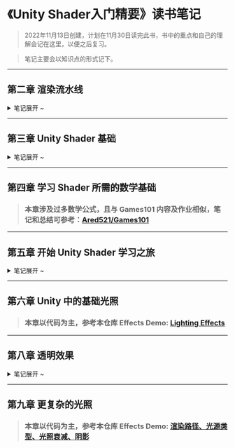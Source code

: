 # 《Unity Shader入门精要》读书笔记
> 2022年11月13日创建，计划在11月30日读完此书，书中的重点和自己的理解会记在这里，以便之后复习。

> 笔记主要会以知识点的形式记下。
---
## 第二章 渲染流水线
<details>
<summary>笔记展开 ~ </summary>
      
### 1.《Real-Time Rendering》以概念流水线的角度，把渲染流程分为了 3 个阶段：应用阶段、几何阶段、光栅化阶段
<div align=center>
<img src="https://user-images.githubusercontent.com/104584816/202356607-afaea005-3660-4506-9130-08d77bb63a3e.png" width="800" height="400">
</div>  

* 应用阶段：准备场景数据，如摄像机位置、视锥体、场景中有哪些模型、哪些光源等；粗粒度剔除；设置每个模型的渲染状态，如使用的材质，漫反射颜色、高光颜色、纹理、shader等。最终输出 **渲染图元**，传递给下一阶段 ———— 几何阶段。
* 几何阶段：几何阶段负责和每个渲染图元打交道，进行逐顶点、逐多边形的操作。几何阶段的一个重要任务就是把 **顶点坐标变换到屏幕空间中**，再交给光栅器进行处理。通过对输入的渲染图元进行多步处理后，这一阶段将会输出屏幕空间的二维顶点坐标、每个顶点对应的深度值、着色等相关信息，并传递给下一个阶段。
* 这一阶段将会使用上个阶段传递的数据来产生屏幕上的像素，并渲染出最终的图像。这一阶段也是在GPU上运行。光栅化的任务主要是决定每个渲染图元中的哪些像素应该被绘制在屏幕上。它需要对上一个阶段得到的逐顶点数据（例如纹理坐标、顶点颜色等）进行 **插值**，然后再进行逐像素处理。

### 2. CPU 与 GPU 之间的通信
* 数据加载：把数据加载到显存中，首先从硬盘加载到系统内存，然后网格和纹理等数据又被加载到显卡上的存储空间 ———— 显存。
* 设置渲染状态：定义了场景中的网格是怎么被渲染的，如使用哪个顶点着色器、片元着色器、光源属性、材质等。
* 调用Draw Call：准备好了上述的数据，接下俩又CPU向GPU发送渲染命令，这个命令就是Draw Call，这个命令仅仅会指向一个需要被渲染的图元列表，不会包含任何材质信息，因为信息已经在前两步准备好了。 **这些数据随后就会被传递给顶点着色器。**
<div align=center>
<img src="https://user-images.githubusercontent.com/104584816/202360615-c2deeb26-b98d-44f5-a41a-7981382202d5.png" width="600" height="400">
</div> 

### 3. GPU渲染流水线：与概念流水线不同，GPU流水线是硬件真正用于实现上述概念流水线的
<div align=center>
<img src="https://user-images.githubusercontent.com/104584816/202361827-8987260b-4511-4cf7-a127-131093440e69.png" width="800" height="400">
</div>

* 顶点着色器：顶点着色器本身无法创建或者销毁任何顶点，无法得到顶点之间的关系，由于这种相互独立性，GPU可以利用本身的特性并行化；顶点着色器主要需要完成的工作就是 **坐标变换** 和 **逐顶点光照。** 除此之外就是可以计算并输出后续阶段需要用到的数据。其中，必须要完成的就是坐标变换，即 **把顶点坐标从模型空间转换到齐次裁剪空间。** ``` o.pos = mul(UNITY_MATRIX_MVP, v.vertex); ```
* 透视除法和裁剪：顺序是 **先裁剪，再透视除法。** 先裁剪不在摄像机视野范围的，顶点着色器不同，这一步是不可编程的，即我们无法通过编程来控制裁剪的过程，而是硬件上的固定操作，但我们可以自定义一个裁剪操作来对这一步进行配置（这里怎么自定义没有说，暂时还不知道= =）。由硬件做透视除法后，最终得到归一化的设备坐标（Normalized Device Coordinates ，NDC）。顶点着色器可以有不同的输出方式。最常见的输出路径是经光栅化后交给片元着色器进行处理。而在现代的Shader Model中，它还可以把数据发送给曲面细分着色器或几何着色器。
* 屏幕映射：紧接着上面的 NDC 空间，就是将每个图元的 x, y 坐标转换到 **屏幕坐标系。** 需要注意的是，这一步操作不会对 z 坐标做任何处理。
* 光栅化阶段(三角形设置与三角形遍历)：现在只是知道了每条边上的端点的像素坐标，为了能够计算边界像素坐标信息，需要得到三角形边界的表示方式，一个计算三角网格表示数据的过程就叫做三角形设置； 三角形遍历就是检查每个像素是否被一个三角网格所覆盖，如果被覆盖就生成一个 **片元。片元的信息是对 3 个顶点信息插值得到的。** ， 这样一个找到哪些像素被三角网格覆盖的过程就叫做三角形遍历。此时的片元并不等于像素，而是包含了很多状态的集合，如屏幕坐标、深度信息、法线、纹理等，这些用于计算最终的像素颜色信息。
* 片元着色器：对光栅化插值得到的信息做最后复杂的计算，比较重要的一个技术就是纹理采样，其次还有复杂的逐片元的光照计算等等。虽然片元着色器可以完成很多重要效果，但它的局限在于，它仅可以影响单个片元。也就是说，当执行片元着色器时，它不可以将自己的任何结果直接发送给它的邻居们。有一个情况例外，
$\color{yellow}{就是片元着色器可以访问到导数信息(这个之前做描边接触过，到时候需要再看一下)。}$
* 逐片元操作：就是各种测试，如下图：
<div align=center>
<img src="https://user-images.githubusercontent.com/104584816/202367474-d4464f28-6308-4c9c-8274-d216b3652f86.png" width="600" height="200">
</div>

### 4. Early —— Z 技术
* 在 Unity 给出的渲染流水线中，我们也可以发现它给出的深度测试是在片元着色器之前。这种将深度测试提前的技术通常被称为 **Early —— Z 技术。** 还有类似透明度提前的操作，本身应该在片元着色器之后，有时候也会考虑提前，这是因为当提前判断是否通过测试就可以避免这些片元再在片元着色器中做不必要的计算，能够节省计算上的性能消耗。**当然，这些也不是万能的，有时候在片元着色器中会造成一些冲突。**

### 5. 双重缓冲
* 当模型的图元经过了上面层层计算和测试后，就会显示到我们的屏幕上。我们的屏幕显示的就是颜色缓冲区中的颜色值。但是，为了避免我们看到那些正在进行光栅化的图元，GPU会使用 **双重缓冲（Double Buffering）** 的策略。这意味着，对场景的渲染是在幕后发生的，即在**后置缓冲（Back Buffer）** 中。一旦场景已经被渲染到了后置缓冲中，GPU就会交换后置缓冲区和**前置缓冲（Front Buffer）** 中的内容，而前置缓冲区是之前显示在屏幕上的图像。由此，保证了我们看到的图像总是连续的。

### 6. 减少 Draw Call
* 批处理思想（直接上图）
<div align=center>
<img src="https://user-images.githubusercontent.com/104584816/202369104-e69fe905-4884-4394-802a-981e4e991b22.png" width="800" height="1000">
</div>
<div align=center>
<img src="https://user-images.githubusercontent.com/104584816/202369212-dceba0d9-32c3-49ab-97c8-092c72dbc19a.png" width="800" height="400">
</div>
</details>

---
## 第三章 Unity Shader 基础
<details>
<summary>笔记展开 ~ </summary>
      
### 1. ShaderLab
* 在 Unity 中，所有的 Unity Shader 都是使用 ShaderLab 来编写的。ShaderLab 是 Unity 提供的编写 Unity Shader 的一种说明性语言，它不是真正意义上的 shader 文件，它里面可以定义一些材质所需要的所有东西，而**不仅仅是着色器代码。** Unity 在背后会根据使用的平台来把下面代码这些结构编译成真正的代码和 shader 文件，开发者只需要和 Unity Shader 打交道即可。
``` 
Shader "ShaderName" {
      Properties {
          //属性
      }
      SubShader {
          //显卡 A 使用的子着色器
          [Tags]
          [RenderSetup]
          
          Pass {
              [Name]
              [Tags]
              [RenderSetup]
              // Other code
          }
          // Other Passes
      }
      SubShader {
          //显卡 B 使用的子着色器
      }
      /*当Unity需要加载这个 Unity Shader 时，Unity会扫描所有的 SubShader 语义块，然后选择第一个能够在目标平台上运行的 SubShader。
      如果 SubShader 都不支持的话，Unity 就会使用 Fallback 语义指定的 Unity Shader。*/
      Fallback "VertexLit" 
}
```
* Properties 语义块的作用仅仅是为了让这些属性可以出现在材质面板中，我们可以通过脚本向Shader中传递属性。
* SubShader 中定义了一系列Pass 以及可选的状态（[RenderSetup]）和标签 （[Tags]）设置。每个Pass 定义了一次完整的渲染流程，但如果Pass 的数目过多，往往会造成渲染性能的下降。因此，我们应尽量使用最小数目的Pass 。状态和标签同样可以在Pass声明。不同的是，SubShader 中的一些标签设置是特定的。也就是说，这些标签设置和Pass 中使用的标签是不一样的。而对于状态设置来说，其使用的语法是相同的。但是，如果我们在SubShader 进行了这些设置，那么将会用于所有的Pass。
* 渲染状态可在不同的 Pass 中单独设置。
<div align=center>
<img src="https://user-images.githubusercontent.com/104584816/202373000-298785b5-3334-48a2-a206-128446235458.png" width="600" height="400">
</div>

* SubShader 的标签(Tags)是一个键值对(Key/Value Pair)，它的键和值都是字符串类型。这些键值对是SubShader 和渲染引擎之间的沟通桥梁。它们用来告诉 Unity 的渲染引擎：我希望怎样以及何时渲染这个对象。代码：
```Tags { "TagName1" = "Value1" "TagName2" = "Value2" } ```
<div align=center>
<img src="https://user-images.githubusercontent.com/104584816/202376075-1a554343-0ec1-44bb-badf-5ae887104428.png" width="600" height="800">
</div>
<div align=center>
<img src="https://user-images.githubusercontent.com/104584816/202376205-facdba44-de77-4db2-b429-5087aa31f12e.png" width="600" height="350">
</div>

### 2. UsePass 和 GrabPass
* UsePass: 如我们之前提到的一样，可以使用该命令来复用其他 Unity Shader 中的 Pass。需要注意的是，在被引用的 shader 中需要在 Pass 中声明 Name。如上述代码块: `Name "MyPassName"`
* GrabPass: 该 Pass 负责抓取屏幕并将结果存储在一张纹理中，以用于后续的Pass 处理。
* `在其他 shader 中使用 UsePass 语句： UsePass "MyShader/MyPassName"`
* 事实上，Fallback 还会影响阴影的投射。在渲染阴影纹理时，Unity会在每个Unity Shader中寻找一个阴影投射的Pass。通常情况下，我们不需要自己专门实现一个Pass，这是因为Fallback 使用的内置
Shader中包含了这样一个通用的Pass。因此，为每个Unity Shader正确设置Fallback 是非常重要的。更多关于Unity中阴影的实现，可以参见 Unity Shader 入门精要 9.4节。

### 3. Surface Shader(表面着色器)
* 表面着色器其实就是 Unity 对顶点/片元着色器的更高一层的抽象，它存在的价值就是为我们处理了很多光照细节，方便我们使用。Unity 在背后仍然会把表面着色器转换成对应的顶点/片元着色器。
* CGPROGRAM 和ENDCG 之间的代码是使用Cg/HLSL编写的，也就是说，我们需要把Cg/HLSL语言嵌套在ShaderLab语言中。值得注意的是，这里的Cg/HLSL是Unity经封装后提供的，它的语法和标准的Cg/HLSL语法几乎一样，但还是有细微的不同，例如有些原生的函数和用法Unity并没有提供支持。

### 4. (fix function)固定函数着色器
<div align=center>
<img src="https://user-images.githubusercontent.com/104584816/202380965-4e4d85fa-b0ec-4b62-93d9-a86d18bb1057.png" width="800" height="500">
</div>

### 5. Unity Shader 的选择
* 低端机器，旧机器用 fix function 固定函数着色器。
* 如果涉及到复杂的光源光照，用表面着色器，需要注意的是在移动平台的性能。
* 光照数目少，用顶点/片元着色器，也就是在 Unity 中创建 Unlit Shader。
* 自定义的渲染效果，用顶点/片元着色器。

### 6. 其他
* 尽管 Unity Shader 翻译过来就是 Unity 着色器。在Unity里，Unity Shader 实际上指的就是一个 ShaderLab 文件——硬盘上以 .shader 作为文件后缀的一种文件。
* Unity Shader 除了上述这些优点外，也有一些缺点。由于 Unity Shader 的高度封装性，我们可以编写的Shader类型和语法都被限制了。对于一些类型的 Shader，例如曲面细分着色器（Tessellation Shader）、几何着色器（Geometry Shader）等，Unity 的支持就相对差一些。
* Cg/HLSL 代码是嵌套在 CGPROGRAM 和 ENDCG 之间的，正如我们之前看到的示例代码一样。由于 Cg 和 DX9 风格的 HLSL 从写法上来说几乎是同一种语言，因此在 Unity 里 Cg 和 HLSL 是等价的。
* Unity 编辑器会把这些 Cg 片段编译成低级语言，如汇编语言等。通常，Unity 会自动把这些 Cg 片段编译到所有相关平台（这里的平台是指不同的渲染平台，例如 Direct3D 9、Direct3D 11、OpenGL、OpenGL ES等）上。这些编译过程比较复杂，Unity 会使用不同的编译器来把 Cg 转换成对应平台的代码。这样就不会在切换平台时再重新编译，而且如果代码在某些平台上发生错误就可以立刻得到错误信息。
* 当发布游戏的时候，游戏数据文件中只包含目标平台需要的编译代码，而那些在目标平台上不需要的代码部分就会被移除。例如，当发布到 Mac OS X 平台上时，DirectX 对应的代码部分就会被移除。
</details>
      
---
## 第四章 学习 Shader 所需的数学基础
> ### 本章涉及过多数学公式，且与 Games101 内容及作业相似，笔记和总结可参考：[Ared521/Games101](https://github.com/Ared521/Games101)

---
## 第五章 开始 Unity Shader 学习之旅
<details>
<summary>笔记展开 ~ </summary>
      
### 1. 语义
* Shader 中，如 `POSITION` 将会告诉 Unity，把模型的顶点坐标赋给 `:` 左边的变量。`SV_POSITION` 则是将顶点着色器输出的裁剪空间下的顶点坐标赋给 `:` 左边的变量。如果没有这些语义来限定输入输出参数的话，渲染器就完全不知道用户的输入输出是什么。对于 fragment shader 来说，`SV_Target` 也是HLSL中的一个系统语义，它等同于告诉渲染器，把片元着色器的输出颜色存储到一个渲染目标`render target` 中，这里将输出到默认的帧缓存中。
* `struct a2v` 中的 `float4 texcoord : TEXCOORD0`，`TEXCOORD0` 表示模型的纹理坐标，后面的数字是几，就是第几个。`#pragma target X.0` 的不同，支持的个数也不同。
* `.cginc`是内置的包含文件，很重要，尤其是`#include UnityCG.cginc`。在 `UnityShaderVariables.cginc`、`Lighting.cginc`、`AutoLight.cginc`等文件中也有 Unity 为我们提供的用于访问时间、光照、雾效和环境光等目的变量。
<div align=center>
<img src="https://user-images.githubusercontent.com/104584816/202467639-4b4dfac4-d6c7-421b-b577-1d5d7a1bd052.png" width="800" height="2000">
</div>

* 语义实际上就是一个赋给 Shader 输入和输出的字符串，这个字符串表达了这个参数的含义。通俗地讲，这些语义可以让 Shader 知道从哪里读取数据，并把数据输出到哪里，它们在 Cg/HLSL 的 Shader 流水线中是不可或缺的。需要注意的是，Unity 并没有支持所有的语义。
* 为了让我们的 Shader 有更好的跨平台性，对于这些有特殊含义的变量我们最好使用以 SV 开头的语义进行修饰，如 `SV_POSITION`、`SV_Target`
* ，一个语义可以使用的寄存器只能处理4个浮点值`float4`。因此，如果我们想要定义矩阵类型，如`float3×4`、`float4×4`等变量就需要使用更多的空间。一种方法是，把这些变量拆分成多个变量，例如对于`float4×4`的矩阵类型，我们可以拆分成4个`float4`类型的变量，每个变量存储了矩阵中的一行数据。之后关于 切线空间 `TBN` 矩阵会用到。

### 2. 渲染信息
* Frame Debugger 是使用 **停止渲染** 的方法来查看渲染事件的结果，并不是帧拾取(frame capture)功能。想要获得更多的信息，需要使用别的外部工具，如：**RenderDoc(重要！待开坑= =)。**

### 3. 渲染平台的差异
* Unity 默认是使用 DX11 渲染 API，不同的渲染平台会有差异，如 DX11 和 OpenGL 的渲染纹理坐标差异。
* 当我们要使用渲染到纹理技术，把屏幕图像渲染到一张渲染纹理中时，如果不采取任何措施的话，就会出现纹理翻转的情况。幸运的是，Unity 在背后为我们处理了这种翻转问题 —— 当在DirectX平台上使用渲染到纹理技术时，Unity 会为我们翻转屏幕图像纹理，以便在不同平台上达到一致性。
<div align=center>
<img src="https://user-images.githubusercontent.com/104584816/202459069-8e551cdf-9654-479f-8e41-51589ecd697e.png" width="800" height="1200">
</div>

* DirectX 9 / 11也不支持在顶点着色器中使用 tex2D 函数。tex2D 是一个对纹理进行采样的函数，我们在后面的章节中将会具体讲到。之所以DirectX 9 / 11不支持顶点阶段中的 tex2D 运算，是因为在顶点着色器阶段 Shader 无法得到 UV 偏导，而 tex2D 函数需要这样的偏导信息（这和纹理采样时使用的数学运算有关）。如果我们的确需要在顶点着色器中访问纹理，代码：`tex2Dlod(tex, float4(uv, 0, 0));` 而且我们还需要添加 `#pragma target 3.0`，因为 tex2Dlod 是 Shader Model 3.0 中的特性。

### 4. Shader Model
* 不同的 Shader Target、不同的着色器阶段，我们可使用的临时寄存器和指令数目都是不同的。否则会报错：我们在 Shader 中进行了过多的运算，使得需要的临时寄存器数目或指令数目超过了当前可支持的数目。通常，我们可以通过指定更高等级的 Shader Target 来消除这些错误。Shader Model 是由微软提出的一套规范，通俗地理解就是它们决定了 Shader 中各个特性的能力。这些特性和能力体现在 Shader 能使用的运算指令数目、寄存器个数等各个方面。Shader Model 等级越高，Shader 的能力就越大。
<div align=center>
<img src="https://user-images.githubusercontent.com/104584816/202466927-30d43e71-5b42-458b-a290-473d51298487.png" width="800" height="400">
</div>
</details>

---
## 第六章 Unity 中的基础光照
> ### 本章以代码为主，参考本仓库 Effects Demo: [Lighting Effects](https://github.com/Ared521/UnityShader/tree/main/Assets/FengLL_Book/6%20%26%209%20%26%2018_LightingModel)
   
---
## 第八章 透明效果
<details>
<summary>笔记展开 ~ </summary>

### 1. 透明度测试: 
* 主要一个片元的透明度不满足条件(通常是小于某个阈值)，那么它对应 的偏远就会被舍弃，被舍弃的片元将不会再进行处理，也不会对颜色缓冲产生任何影响，否则就会按照普通的不透明物体的处理方式来处理它。通常，会在片元着色器中使用 clip() 函数来进行透明度测试。 clip() 函数的输入可以是 float ~ float4，一般情况是 float。
```
      // Alpha Test
      fixed4 texColor = tex2D(MainTex, i.uv);
      clip(texColor.a - _CutOff); // _CutOff 是透明度阈值，此函数若小于 0，则该片元就会被丢弃，不会被渲染。
```

### 2. 透明度混合:
</details>

---
## 第九章 更复杂的光照
> ### 本章以代码为主，参考本仓库 Effects Demo: [渲染路径、光源类型、光照衰减、阴影](https://github.com/Ared521/UnityShader/tree/main/Assets/FengLL_Book/6%20%26%209%20%26%2018_LightingModel)





